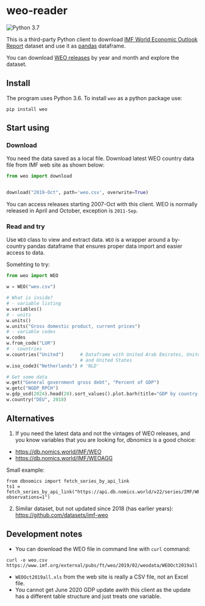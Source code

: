 # weo-reader

![Python 3.7](https://github.com/epogrebnyak/weo-reader/workflows/Python%203.7/badge.svg)

This is a third-party Python client to download [IMF World Economic Outlook Report][weo] dataset and use it as [pandas](https://pandas.pydata.org/) dataframe. 

You can download [WEO releases][weo] by year and month and explore the dataset. 


[weo]: https://www.imf.org/en/Publications/WEO

## Install

The program uses Python 3.6. To install `weo` as a python package use:

`pip install weo`
   
## Start using   

### Download 
   
You need the data saved as a local file.  Download latest WEO country data file from IMF web site as shown below:

```python 
from weo import download


download("2019-Oct", path='weo.csv', overwrite=True)
```

You can access releases starting 2007-Oct with this client. WEO is normally released in April and October, exception is `2011-Sep`.


### Read and try

Use `WEO` class to view and extract data. `WEO` is a wrapper around a by-country pandas dataframe that ensures proper data import and easier access to data.

Somehting to try:

```python
from weo import WEO

w = WEO("weo.csv")

# What is inside?
# - variable listing
w.variables()
# - units
w.units()
w.units("Gross domestic product, current prices")
# - variable codes
w.codes
w.from_code("LUR")
# - countries
w.countries("United")      # Dataframe with United Arab Emirates, United Kingdom
                           # and United States
w.iso_code3("Netherlands") # 'NLD'

# Get some data
w.get("General government gross debt", "Percent of GDP")
w.getc("NGDP_RPCH")
w.gdp_usd(2024).head(20).sort_values().plot.barh(title="GDP by country, USD bln (2024)")
w.country("DEU", 2018)
```

## Alternatives

1. If you need the latest data and not the vintages of WEO releases, and you know 
variables that you are looking for, *dbnomics* is a good choice: 
- <https://db.nomics.world/IMF/WEO>
- <https://db.nomics.world/IMF/WEOAGG>

Small example:

```
from dbnomics import fetch_series_by_api_link
ts1 = fetch_series_by_api_link("https://api.db.nomics.world/v22/series/IMF/WEO/DEU.NGDPRPC?observations=1")
```

2. Similar dataset, but not updated since 2018 (has earlier years): https://github.com/datasets/imf-weo

## Development notes

- You can download the WEO file in command line with `curl` command:
```
curl -o weo.csv https://www.imf.org/external/pubs/ft/weo/2019/02/weodata/WEOOct2019all.xls
```
- `WEOOct2019all.xls` from the web site is really a CSV file, not an Excel file.
- You cannot get June 2020 GDP update awith this client as the update has a different table structure and just treats one variable.
